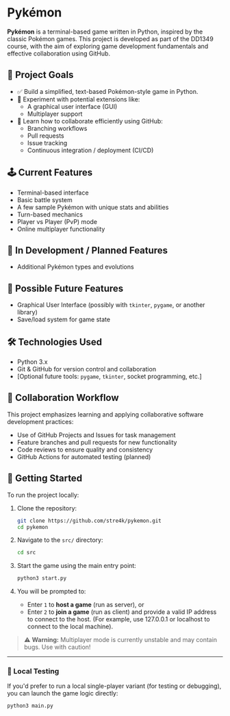 # Pykémon

**Pykémon** is a terminal-based game written in Python, inspired by the classic Pokémon games. This project is developed as part of the DD1349 course, with the aim of exploring game development fundamentals and effective collaboration using GitHub.

## 🎯 Project Goals

- ✅ Build a simplified, text-based Pokémon-style game in Python.
- 🧪 Experiment with potential extensions like:
  - A graphical user interface (GUI)
  - Multiplayer support
- 🤝 Learn how to collaborate efficiently using GitHub:
  - Branching workflows
  - Pull requests
  - Issue tracking
  - Continuous integration / deployment (CI/CD)

## 🕹️ Current Features

- Terminal-based interface
- Basic battle system
- A few sample Pykémon with unique stats and abilities
- Turn-based mechanics
- Player vs Player (PvP) mode
- Online multiplayer functionality

## 🚧 In Development / Planned Features

- Additional Pykémon types and evolutions

## 🚀 Possible Future Features

- Graphical User Interface (possibly with `tkinter`, `pygame`, or another library)
- Save/load system for game state

## 🛠️ Technologies Used

- Python 3.x
- Git & GitHub for version control and collaboration
- [Optional future tools: `pygame`, `tkinter`, socket programming, etc.]

## 🤝 Collaboration Workflow

This project emphasizes learning and applying collaborative software development practices:

- Use of GitHub Projects and Issues for task management
- Feature branches and pull requests for new functionality
- Code reviews to ensure quality and consistency
- GitHub Actions for automated testing (planned)

## 🚀 Getting Started

To run the project locally:

1. Clone the repository:
   ```bash
   git clone https://github.com/stre4k/pykemon.git
   cd pykemon
   ```

2. Navigate to the `src/` directory:
   ```bash
   cd src
   ```

3. Start the game using the main entry point:
   ```bash
   python3 start.py
   ```

4. You will be prompted to:
   - Enter `1` to **host a game** (run as server), or
   - Enter `2` to **join a game** (run as client) and provide a valid IP address to connect to the host. (For example, use 127.0.0.1 or localhost to connect to the local machine).

> ⚠️ **Warning:** Multiplayer mode is currently unstable and may contain bugs. Use with caution!

---

### 🧪 Local Testing

If you'd prefer to run a local single-player variant (for testing or debugging), you can launch the game logic directly:

```bash
python3 main.py
```

